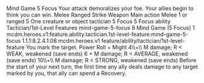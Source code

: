 <ability>
  <name>Mind Game</name>
  <cost>5 Focus</cost>
  <flavor>Your attack demoralizes your foe. Your allies begin to think you can win.</flavor>
  <keywords>
    <keyword>Melee</keyword>
    <keyword>Ranged</keyword>
    <keyword>Strike</keyword>
    <keyword>Weapon</keyword>
  </keywords>
  <type>Main action</type>
  <distance>Melee 1 or ranged 5</distance>
  <target>One creature or object</target>
  <metadata>
    <class>tactician</class>
    <cost>5 Focus</cost>
    <cost_amount>5</cost_amount>
    <cost_resource>Focus</cost_resource>
    <feature_type>ability</feature_type>
    <file_dpath>Tactician/1st-Level Features</file_dpath>
    <item_id>mind-game-5-focus</item_id>
    <item_index>8</item_index>
    <item_name>Mind Game (5 Focus)</item_name>
    <level>1</level>
    <scc>mcdm.heroes.v1:feature.ability.tactician.1st-level-feature:mind-game-5-focus</scc>
    <scdc>1.1.1:8.2.4.1:08</scdc>
    <source>mcdm.heroes.v1</source>
    <type>feature/ability/tactician/1st-level-feature</type>
  </metadata>
  <effects>
    <effect type="mundane">You mark the target.</effect>
    <effect type="roll">
      <roll>Power Roll + Might</roll>
      <t1>4\\+\\ M damage; R &lt; WEAK, weakened (save ends)</t1>
      <t2>6 + M damage; R &lt; AVERAGE, weakened (save ends)</t2>
      <t3>10\\+\\ M damage; R &lt; STRONG, weakened (save ends)</t3>
    </effect>
    <effect type="mundane">Before the start of your next turn, the first time any ally deals damage to any target marked by you, that ally can spend a Recovery.</effect>
  </effects>
</ability>
